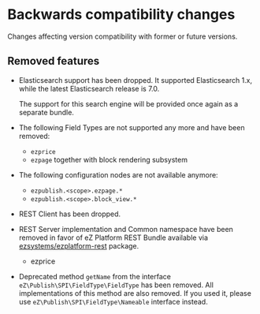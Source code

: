 # Backwards compatibility changes

Changes affecting version compatibility with former or future versions.

## Removed features

* Elasticsearch support has been dropped. It supported Elasticsearch 1.x,
  while the latest Elasticsearch release is 7.0.

  The support for this search engine will be provided once again as a separate bundle.
  
* The following Field Types are not supported any more and have been removed:
    * `ezprice` 
    * `ezpage` together with block rendering subsystem

* The following configuration nodes are not available anymore:
    * `ezpublish.<scope>.ezpage.*`
    * `ezpublish.<scope>.block_view.*`
        
* REST Client has been dropped.

* REST Server implementation and Common namespace have been removed in favor of
  eZ Platform REST Bundle available via
  [ezsystems/ezplatform-rest](https://github.com/ezsystems/ezplatform-rest) package.
    * ezprice 
    
* Deprecated method `getName` from the interface `eZ\Publish\SPI\FieldType\FieldType` has been removed. 
  All implementations of this method are also removed. If you used it, please use `eZ\Publish\SPI\FieldType\Nameable` interface instead.
